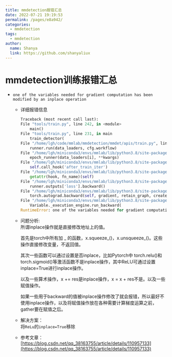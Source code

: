 ```yaml
---
title: mmdetection报错汇总
date: 2022-07-21 19:19:53
permalink: /pages/e8a942/
categories:
  - mmdetection
tags:
  - mmdetection
author: 
  name: Shanya
  link: https://github.com/shanyaliux
---
```


# mmdetection训练报错汇总

- `one of the variables needed for gradient computation has been modified by an inplace operation`

  - 详细报错信息
    ```python
    Traceback (most recent call last):
    File "tools/train.py", line 242, in <module>
        main()
    File "tools/train.py", line 231, in main
        train_detector(
    File "/home/lgh/code/mmlab/mmdetection/mmdet/apis/train.py", line 244, in train_detector
        runner.run(data_loaders, cfg.workflow)
    File "/home/lgh/miniconda3/envs/mmlab/lib/python3.8/site-packages/mmcv/runner/epoch_based_runner.py", line 127, in run
        epoch_runner(data_loaders[i], **kwargs)
    File "/home/lgh/miniconda3/envs/mmlab/lib/python3.8/site-packages/mmcv/runner/epoch_based_runner.py", line 51, in train
        self.call_hook('after_train_iter')
    File "/home/lgh/miniconda3/envs/mmlab/lib/python3.8/site-packages/mmcv/runner/base_runner.py", line 309, in call_hook
        getattr(hook, fn_name)(self)
    File "/home/lgh/miniconda3/envs/mmlab/lib/python3.8/site-packages/mmcv/runner/hooks/optimizer.py", line 56, in after_train_iter
        runner.outputs['loss'].backward()
    File "/home/lgh/miniconda3/envs/mmlab/lib/python3.8/site-packages/torch/tensor.py", line 245, in backward
        torch.autograd.backward(self, gradient, retain_graph, create_graph, inputs=inputs)
    File "/home/lgh/miniconda3/envs/mmlab/lib/python3.8/site-packages/torch/autograd/__init__.py", line 145, in backward
        Variable._execution_engine.run_backward(
    RuntimeError: one of the variables needed for gradient computation has been modified by an inplace operation: [torch.cuda.FloatTensor [2, 2048, 25, 25]], which is output 0 of ReluBackward1, is at version 2; expected version 1 instead. Hint: enable anomaly detection to find the operation that failed to compute its gradient, with torch.autograd.set_detect_anomaly(True).
    ```

  - 问题分析:  
    所谓inplace操作就是直接修改地址上的值。

    首先是torch中所有加 _ 的函数，x.squeeze_()，x.unsqueeze_()。这些操作直接修改变量，不返回值。

    其次一些函数可以通过设置是否inplace，比如Pytorch中 torch.relu()和torch.sigmoid()等激活函数不是inplace操作，其中ReLU可通过设置inplace=True进行inplace操作。

    以及一些算术操作，x += res是inplace操作，x = x + res不是。以及一些赋值操作。

    如果一些用于backward的值被inplace操作修改了就会报错，所以最好不使用inplace操作，以及将赋值操作放在各种需要计算梯度运算之前，gather要在赋值之后。



  - 解决方案：  
    将`ReLu`的`inplace=True`移除

  - 参考文章：  
    [https://blog.csdn.net/qq_38163755/article/details/110957133](https://blog.csdn.net/qq_38163755/article/details/110957133)
